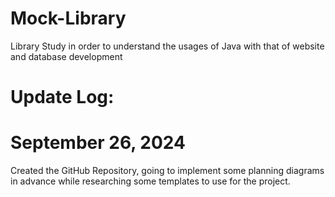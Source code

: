 # Mock-Library
Library Study in order to understand the usages of Java with that of website and database development

# Update Log:
# September 26, 2024 
Created the GitHub Repository, going to implement some planning diagrams in advance while researching some templates to use for the project.
